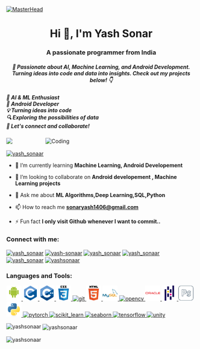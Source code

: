 [![MasterHead](https://user-images.githubusercontent.com/74038190/225813708-98b745f2-7d22-48cf-9150-083f1b00d6c9.gif)](https://rishavchanda.io)
<h1 align="center">Hi 👋, I'm Yash Sonar</h1>
<h3 align="center">A passionate programmer from India</h3>
<h5 align="center">🚀 Passionate about AI, Machine Learning, and Android Development. Turning ideas into code and data into insights. Check out my projects below! 👇</h5>
<h5 align="justify">
🤖 AI & ML Enthusiast<br>
📱 Android Developer<br>
💡 Turning ideas into code<br>
🔍 Exploring the possibilities of data<br>
🔗 Let's connect and collaborate!</h5>
<img align="right" alt="Coding" width="400" src="https://miro.medium.com/v2/resize:fit:1400/0*zGtIUs6yiXBojG4e.gif">
<a href="https://visitcount.itsvg.in">
  <img src="https://visitcount.itsvg.in/api?id=Yashsonaar&label=Profile%20Views&color=0&icon=8&pretty=false" />
</a>
<p align="left"> <a href="https://twitter.com/yash_sonaar" target="blank"><img src="https://img.shields.io/twitter/follow/yash_sonaar?logo=twitter&style=for-the-badge" alt="yash_sonaar" /></a> </p>

- 🌱 I’m currently learning **Machine Learning, Android Developement**

- 👯 I’m looking to collaborate on **Android developement , Machine Learning projects**

- 💬 Ask me about **ML Algorithms,Deep Learning,SQL,Python**

- 📫 How to reach me **sonaryash1406@gmail.com**

- ⚡ Fun fact **I only visit Github whenever I want to commit..**

<h3 align="left">Connect with me:</h3>
<p align="left">
<a href="https://twitter.com/yash_sonaar" target="blank"><img align="center" src="https://raw.githubusercontent.com/rahuldkjain/github-profile-readme-generator/master/src/images/icons/Social/twitter.svg" alt="yash_sonaar" height="30" width="40" /></a>
<a href="https://linkedin.com/in/yash-sonaar" target="blank"><img align="center" src="https://raw.githubusercontent.com/rahuldkjain/github-profile-readme-generator/master/src/images/icons/Social/linked-in-alt.svg" alt="yash-sonaar" height="30" width="40" /></a>
<a href="https://instagram.com/yash_sonaar" target="blank"><img align="center" src="https://raw.githubusercontent.com/rahuldkjain/github-profile-readme-generator/master/src/images/icons/Social/instagram.svg" alt="yash_sonaar" height="30" width="40" /></a>
<a href="https://www.codechef.com/users/yash_sonaar" target="blank"><img align="center" src="https://cdn.jsdelivr.net/npm/simple-icons@3.1.0/icons/codechef.svg" alt="yash_sonaar" height="30" width="40" /></a>
<a href="https://www.hackerrank.com/yash_sonaar" target="blank"><img align="center" src="https://raw.githubusercontent.com/rahuldkjain/github-profile-readme-generator/master/src/images/icons/Social/hackerrank.svg" alt="yash_sonaar" height="30" width="40" /></a>
<a href="https://www.leetcode.com/Yashsonaar" target="blank"><img align="center" src="https://raw.githubusercontent.com/rahuldkjain/github-profile-readme-generator/master/src/images/icons/Social/leet-code.svg" alt="yashsonaar" height="30" width="40" /></a>
</p>

<h3 align="left">Languages and Tools:</h3>
<p align="left"> <a href="https://developer.android.com" target="_blank" rel="noreferrer"> <img src="https://raw.githubusercontent.com/devicons/devicon/master/icons/android/android-original-wordmark.svg" alt="android" width="40" height="40"/> </a> <a href="https://www.cprogramming.com/" target="_blank" rel="noreferrer"> <img src="https://raw.githubusercontent.com/devicons/devicon/master/icons/c/c-original.svg" alt="c" width="40" height="40"/> </a> <a href="https://www.w3schools.com/cpp/" target="_blank" rel="noreferrer"> <img src="https://raw.githubusercontent.com/devicons/devicon/master/icons/cplusplus/cplusplus-original.svg" alt="cplusplus" width="40" height="40"/> </a> <a href="https://www.w3schools.com/css/" target="_blank" rel="noreferrer"> <img src="https://raw.githubusercontent.com/devicons/devicon/master/icons/css3/css3-original-wordmark.svg" alt="css3" width="40" height="40"/> </a> <a href="https://git-scm.com/" target="_blank" rel="noreferrer"> <img src="https://www.vectorlogo.zone/logos/git-scm/git-scm-icon.svg" alt="git" width="40" height="40"/> </a> <a href="https://www.w3.org/html/" target="_blank" rel="noreferrer"> <img src="https://raw.githubusercontent.com/devicons/devicon/master/icons/html5/html5-original-wordmark.svg" alt="html5" width="40" height="40"/> </a> <a href="https://www.mysql.com/" target="_blank" rel="noreferrer"> <img src="https://raw.githubusercontent.com/devicons/devicon/master/icons/mysql/mysql-original-wordmark.svg" alt="mysql" width="40" height="40"/> </a> <a href="https://opencv.org/" target="_blank" rel="noreferrer"> <img src="https://www.vectorlogo.zone/logos/opencv/opencv-icon.svg" alt="opencv" width="40" height="40"/> </a> <a href="https://www.oracle.com/" target="_blank" rel="noreferrer"> <img src="https://raw.githubusercontent.com/devicons/devicon/master/icons/oracle/oracle-original.svg" alt="oracle" width="40" height="40"/> </a> <a href="https://pandas.pydata.org/" target="_blank" rel="noreferrer"> <img src="https://raw.githubusercontent.com/devicons/devicon/2ae2a900d2f041da66e950e4d48052658d850630/icons/pandas/pandas-original.svg" alt="pandas" width="40" height="40"/> </a> <a href="https://www.photoshop.com/en" target="_blank" rel="noreferrer"> <img src="https://raw.githubusercontent.com/devicons/devicon/master/icons/photoshop/photoshop-line.svg" alt="photoshop" width="40" height="40"/> </a> <a href="https://www.python.org" target="_blank" rel="noreferrer"> <img src="https://raw.githubusercontent.com/devicons/devicon/master/icons/python/python-original.svg" alt="python" width="40" height="40"/> </a> <a href="https://pytorch.org/" target="_blank" rel="noreferrer"> <img src="https://www.vectorlogo.zone/logos/pytorch/pytorch-icon.svg" alt="pytorch" width="40" height="40"/> </a> <a href="https://scikit-learn.org/" target="_blank" rel="noreferrer"> <img src="https://upload.wikimedia.org/wikipedia/commons/0/05/Scikit_learn_logo_small.svg" alt="scikit_learn" width="40" height="40"/> </a> <a href="https://seaborn.pydata.org/" target="_blank" rel="noreferrer"> <img src="https://seaborn.pydata.org/_images/logo-mark-lightbg.svg" alt="seaborn" width="40" height="40"/> </a> <a href="https://www.tensorflow.org" target="_blank" rel="noreferrer"> <img src="https://www.vectorlogo.zone/logos/tensorflow/tensorflow-icon.svg" alt="tensorflow" width="40" height="40"/> </a> <a href="https://unity.com/" target="_blank" rel="noreferrer"> <img src="https://www.vectorlogo.zone/logos/unity3d/unity3d-icon.svg" alt="unity" width="40" height="40"/> </a> </p>

<p><img align="left" src="https://github-readme-stats.vercel.app/api/top-langs?username=yashsonaar&show_icons=true&locale=en&layout=compact" alt="yashsonaar" /></p>

<p>&nbsp;<img align="center" src="https://github-readme-stats.vercel.app/api?username=yashsonaar&show_icons=true&locale=en" alt="yashsonaar" /></p>

<p><img align="center" src="https://github-readme-streak-stats.herokuapp.com/?user=yashsonaar&" alt="yashsonaar" /></p>
